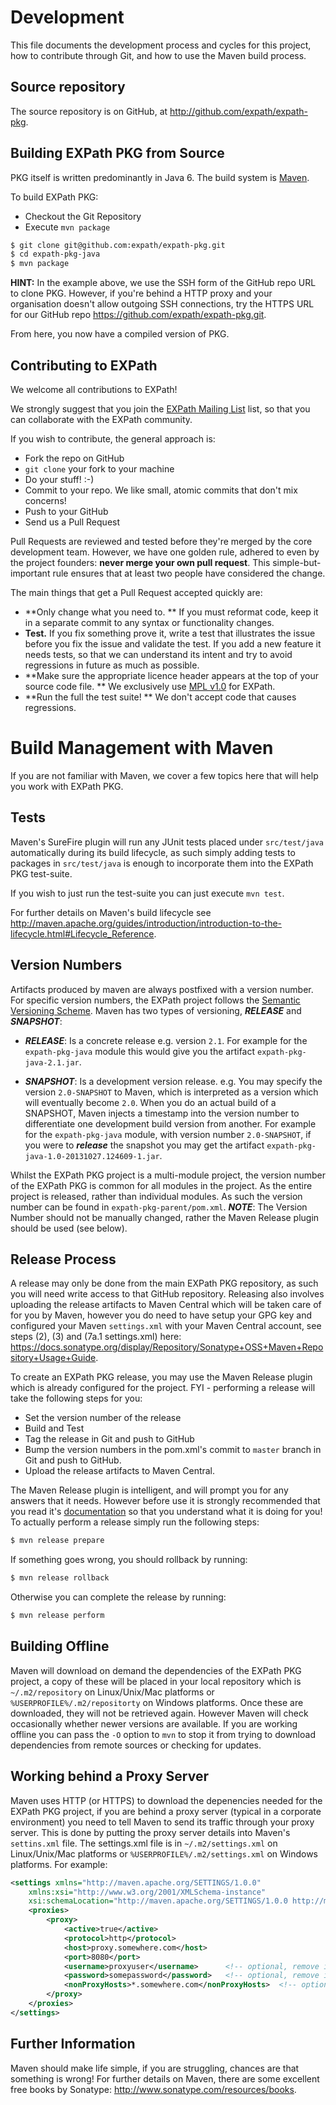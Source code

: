 # Development

This file documents the development process and cycles for this
project, how to contribute through Git, and how to use the Maven build
process.


Source repository
-----------------
The source repository is on GitHub, at http://github.com/expath/expath-pkg. 


Building EXPath PKG from Source
-------------------------------
PKG itself is written predominantly in Java 6. The build system is [Maven](http://maven.apache.org/ "The Apache Maven Project").

To build EXPath PKG:

- Checkout the Git Repository
- Execute `mvn package`

```bash
$ git clone git@github.com:expath/expath-pkg.git
$ cd expath-pkg-java
$ mvn package
```

**HINT:** 
In the example above, we use the SSH form of the GitHub repo URL to clone PKG. However, if you're behind a HTTP proxy and your organisation doesn't allow outgoing SSH connections, try the HTTPS URL for our GitHub repo <https://github.com/expath/expath-pkg.git>.

From here, you now have a compiled version of PKG.


Contributing to EXPath
----------------------
We welcome all contributions to EXPath! 

We strongly suggest that you join the [EXPath Mailing List](http://groups.google.com/group/expath "EXPath Mailing List") list, so that you can collaborate with the EXPath community.

If you wish to contribute, the general approach is:

- Fork the repo on GitHub 
- `git clone` your fork to your machine
- Do your stuff! :-)
- Commit to your repo. We like small, atomic commits that don't mix concerns!
- Push to your GitHub
- Send us a Pull Request

Pull Requests are reviewed and tested before they're merged by the core development team.
However, we have one golden rule, adhered to even by the project founders: **never merge your own pull request**. This simple-but-important rule ensures that at least two people have considered the change. 

The main things that get a Pull Request accepted quickly are:

- **Only change what you need to. ** If you must reformat code, keep it in a separate commit to any syntax or functionality changes.
- **Test.** If you fix something prove it, write a test that illustrates the issue before you fix the issue and validate the test. If you add a new feature it needs tests, so that we can understand its intent and try to avoid regressions in future as much as possible.
- **Make sure the appropriate licence header appears at the top of your source code file. ** We exclusively use [MPL v1.0](http://opensource.org/licenses/MPL-1.0 "The Mozilla Public License (MPL), version 1.0 (MPL-1.0)") for EXPath.
- **Run the full the test suite! ** We don't accept code that causes regressions.


Build Management with Maven
===========================
If you are not familiar with Maven, we cover a few topics here that will help you work with EXPath PKG.

Tests
-----
Maven's SureFire plugin will run any JUnit tests placed under `src/test/java` automatically during its build lifecycle, as such simply adding tests to packages in `src/test/java` is enough to incorporate them into the EXPath PKG test-suite. 

If you wish to just run the test-suite you can just execute `mvn test`.

For further details on Maven's build lifecycle see http://maven.apache.org/guides/introduction/introduction-to-the-lifecycle.html#Lifecycle_Reference.


Version Numbers
---------------
Artifacts produced by maven are always postfixed with a version number. For specific version numbers, the EXPath project follows the [Semantic Versioning Scheme](http://www.semver.org). Maven has two types of versioning, ***RELEASE*** and ***SNAPSHOT***:

- ***RELEASE***: Is a concrete release e.g. version `2.1`. For example for the `expath-pkg-java` module this would give you the artifact `expath-pkg-java-2.1.jar`.

- ***SNAPSHOT***: Is a development version release. e.g. You may specify the version `2.0-SNAPSHOT` to Maven, which is interpreted as a version which will eventually become `2.0`. When you do an actual build of a SNAPSHOT, Maven injects a timestamp into the version number to differentiate one development build version from another. For example for the `expath-pkg-java` module, with version number `2.0-SNAPSHOT`, if you were to ***release*** the snapshot you may get the artifact `expath-pkg-java-1.0-20131027.124609-1.jar`.

Whilst the EXPath PKG project is a multi-module project, the version number of the EXPath PKG is common for all modules in the project. As the entire project is released, rather than individual modules. As such the version number can be found in `expath-pkg-parent/pom.xml`. ***NOTE***: The Version Number should not be manually changed, rather the Maven Release plugin should be used (see below).


Release Process
---------------
A release may only be done from the main EXPath PKG repository, as such you will need write access to that GitHub repository. Releasing also involves uploading the release artifacts to Maven Central which will be taken care of for you by Maven, however you do need to have setup your GPG key and configured your Maven `settings.xml` with your Maven Central account, see steps (2), (3) and (7a.1 settings.xml) here: https://docs.sonatype.org/display/Repository/Sonatype+OSS+Maven+Repository+Usage+Guide.

To create an EXPath PKG release, you may use the Maven Release plugin which is already configured for the project. FYI - performing a release will take the following steps for you:

- Set the version number of the release
- Build and Test
- Tag the release in Git and push to GitHub
- Bump the version numbers in the pom.xml's commit to `master` branch in Git and push to GitHub.
- Upload the release artifacts to Maven Central.

The Maven Release plugin is intelligent, and will prompt you for any answers that it needs. However before use it is strongly recommended that you read it's [documentation](http://maven.apache.org/maven-release/maven-release-plugin/) so that you understand what it is doing for you!
To actually perform a release simply run the following steps:

```bash
$ mvn release prepare
```

If something goes wrong, you should rollback by running:
```bash
$ mvn release rollback
```

Otherwise you can complete the release by running:

```bash
$ mvn release perform
```


Building Offline
----------------
Maven will download on demand the dependencies of the EXPath PKG project, a copy of these will be placed in your local repository which is `~/.m2/repository` on Linux/Unix/Mac platforms or `%USERPROFILE%/.m2/repositorty` on Windows platforms. Once these are downloaded, they will not be retrieved again. However Maven will check occasionally whether newer versions are available. If you are working offline you can pass the `-O` option to `mvn` to stop it from trying to download dependencies from remote sources or checking for updates.


Working behind a Proxy Server
-----------------------------
Maven uses HTTP (or HTTPS) to download the depenencies needed for the EXPath PKG project, if you are behind a proxy server (typical in a corporate environment) you need to tell Maven to send its traffic through your proxy server. This is done by putting the proxy server details into Maven's `settins.xml` file. The settings.xml file is in `~/.m2/settings.xml` on Linux/Unix/Mac platforms or `%USERPROFILE%/.m2/settings.xml` on Windows platforms. For example:

```xml
<settings xmlns="http://maven.apache.org/SETTINGS/1.0.0"
	xmlns:xsi="http://www.w3.org/2001/XMLSchema-instance"
    xsi:schemaLocation="http://maven.apache.org/SETTINGS/1.0.0 http://maven.apache.org/xsd/settings-1.0.0.xsd">
	<proxies>
   		<proxy>
      		<active>true</active>
      		<protocol>http</protocol>
      		<host>proxy.somewhere.com</host>
      		<port>8080</port>
      		<username>proxyuser</username>		<!-- optional, remove if you do not need to authenticate -->
      		<password>somepassword</password>	<!-- optional, remove if you do not need to authenticate -->
      		<nonProxyHosts>*.somewhere.com</nonProxyHosts>	<!-- optional, any internal maven repository addresses, remove if you do not need -->
    	</proxy>
  	</proxies>
</settings>
```


Further Information
-------------------
Maven should make life simple, if you are struggling, chances are that something is wrong! For further details on Maven, there are some excellent free books by Sonatype: http://www.sonatype.com/resources/books.
